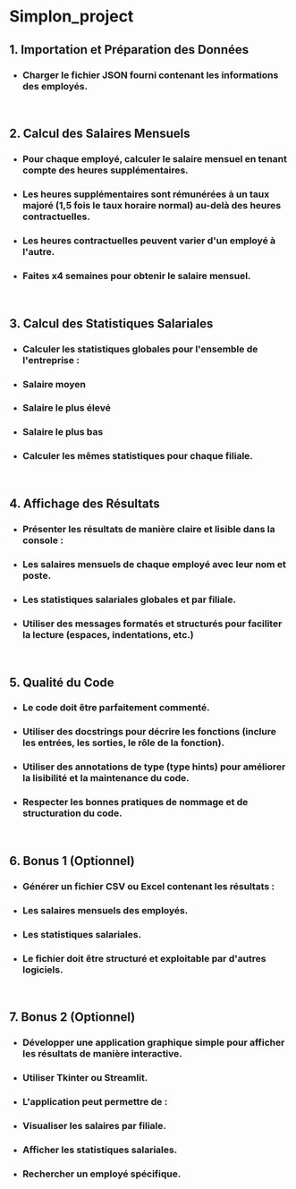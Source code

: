 # Simplon_project

## 1. Importation et Préparation des Données

- ### Charger le fichier JSON fourni contenant les informations des employés.

​

## 2. Calcul des Salaires Mensuels

- ### Pour chaque employé, calculer le salaire mensuel en tenant compte des heures supplémentaires.

- ### Les heures supplémentaires sont rémunérées à un taux majoré (1,5 fois le taux horaire normal) au-delà des heures contractuelles.

- ### Les heures contractuelles peuvent varier d'un employé à l'autre.

- ### Faites x4 semaines pour obtenir le salaire mensuel.

​

## 3. Calcul des Statistiques Salariales

- ### Calculer les statistiques globales pour l'ensemble de l'entreprise :

- ### Salaire moyen

- ### Salaire le plus élevé

- ### Salaire le plus bas

- ### Calculer les mêmes statistiques pour chaque filiale.

​

## 4. Affichage des Résultats

- ### Présenter les résultats de manière claire et lisible dans la console :

- ### Les salaires mensuels de chaque employé avec leur nom et poste.

- ### Les statistiques salariales globales et par filiale.

- ### Utiliser des messages formatés et structurés pour faciliter la lecture (espaces, indentations, etc.)

​

## 5. Qualité du Code

- ### Le code doit être parfaitement commenté.

- ### Utiliser des docstrings pour décrire les fonctions (inclure les entrées, les sorties, le rôle de la fonction).

- ### Utiliser des annotations de type (type hints) pour améliorer la lisibilité et la maintenance du code.

- ### Respecter les bonnes pratiques de nommage et de structuration du code.

​

## 6. Bonus 1 (Optionnel)

- ### Générer un fichier CSV ou Excel contenant les résultats :

- ### Les salaires mensuels des employés.

- ### Les statistiques salariales.

- ### Le fichier doit être structuré et exploitable par d'autres logiciels.

​

## 7. Bonus 2 (Optionnel)

- ### Développer une application graphique simple pour afficher les résultats de manière interactive.

- ### Utiliser Tkinter ou Streamlit.

- ### L'application peut permettre de :

- ### Visualiser les salaires par filiale.

- ### Afficher les statistiques salariales.

- ### Rechercher un employé spécifique.
